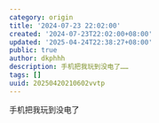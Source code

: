 ```yaml
---
category: origin
title: '2024-07-23 22:02:00'
created: '2024-07-23T22:02:00+08:00'
updated: '2025-04-24T22:38:27+08:00'
public: true
author: dkphhh
description: 手机把我玩到没电了……
tags: []
uuid: 20250420210602vvtp
---
```


手机把我玩到没电了
